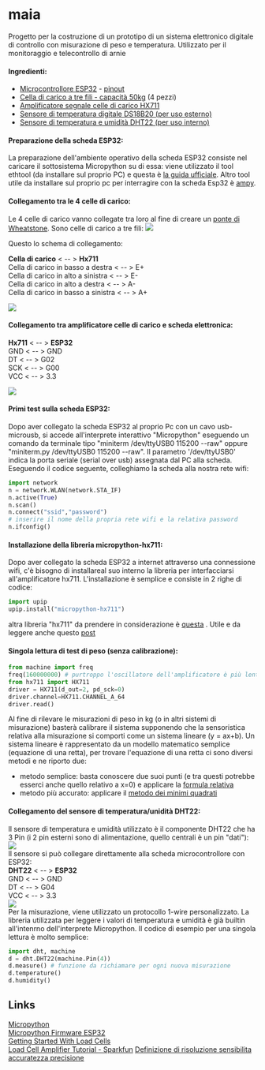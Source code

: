 # maia
Progetto per la costruzione di un prototipo di un sistema elettronico digitale di controllo con misurazione di peso e temperatura. Utilizzato per il monitoraggio e telecontrollo di arnie  
#### Ingredienti:
- [Microcontrollore ESP32](imgs/esp32.jpg) - [pinout](imgs/esp32_pinout.jpg)
- [Cella di carico a tre fili - capacità 50kg](imgs/celle_di_carico.jpg) (4 pezzi)
- [Amplificatore segnale celle di carico HX711](imgs/hx711.jpg)
- [Sensore di temperatura digitale DS18B20 (per uso esterno)](imgs/ds18b20.jpg)
- [Sensore di temperatura e umidità DHT22 (per uso interno)](imgs/dht22.jpg)

#### Preparazione della scheda ESP32:
La preparazione dell'ambiente operativo della scheda ESP32 consiste nel caricare il sottosistema Micropython su di essa: viene utilizzato il tool ethtool (da installare sul proprio PC) e questa è [la guida ufficiale](https://docs.micropython.org/en/latest/esp32/tutorial/intro.html#esp32-intro).
Altro tool utile da installare sul proprio pc per interragire con la scheda Esp32 è [ampy](https://learn.adafruit.com/micropython-basics-load-files-and-run-code/install-ampy).

#### Collegamento tra le 4 celle di carico:
Le 4 celle di carico vanno collegate tra loro al fine di creare un [ponte di Wheatstone](https://it.wikipedia.org/wiki/Ponte_di_Wheatstone). Sono celle di carico a tre fili:
![](imgs/celle_di_carico.jpg) 

Questo lo schema di collegamento:  

**Cella di carico** < -- > **Hx711**  
Cella di carico in basso a destra  < -- > E+  
Cella di carico in alto a sinistra   < -- > E-  
Cella di carico in alto a destra  < -- > A-  
Cella di carico in basso a sinistra   < -- > A+ 

![](imgs/loadcell_hx711_bb.jpg)

#### Collegamento tra amplificatore celle di carico e scheda elettronica:
**Hx711** < -- > **ESP32**  
GND   < -- > GND  
DT    < -- > G02  
SCK   < -- > G00  
VCC   < -- > 3.3  

![](imgs/esp32_xh711_bb.jpg)

#### Primi test sulla scheda ESP32:
Dopo aver collegato la scheda ESP32 al proprio Pc con un cavo usb-microusb, si accede all'interprete interattivo "Micropython" eseguendo un comando da terminale tipo "miniterm /dev/ttyUSB0 115200 --raw" oppure "miniterm.py /dev/ttyUSB0 115200 --raw". Il parametro '/dev/ttyUSB0' indica la porta seriale (serial over usb) assegnata dal PC alla scheda. 
Eseguendo il codice seguente, colleghiamo la scheda alla nostra rete wifi:
```python
import network
n = network.WLAN(network.STA_IF)
n.active(True)
n.scan()
n.connect("ssid","password")
# inserire il nome della propria rete wifi e la relativa password
n.ifconfig()
```
#### Installazione della libreria micropython-hx711:
Dopo aver collegato la scheda ESP32 a internet attraverso una connessione wifi, c'è bisogno di installareal suo interno la libreria per interfacciarsi all'amplificatore hx711.
L'installazione è semplice e consiste in 2 righe di codice:
```python
import upip
upip.install("micropython-hx711")
```
altra libreria "hx711" da prendere in considerazione è [questa](https://github.com/HowManyOliversAreThere/hx711_mpy-driver/blob/master/hx711.py) . Utile e da leggere anche questo [post](https://forum.micropython.org/viewtopic.php?t=2678)  

#### Singola lettura di test di peso (senza calibrazione):

```python
from machine import freq
freq(160000000) # purtroppo l'oscillatore dell'amplificatore è più lento :(
from hx711 import HX711
driver = HX711(d_out=2, pd_sck=0)
driver.channel=HX711.CHANNEL_A_64
driver.read()
```
Al fine di rilevare le misurazioni di peso in kg (o in altri sistemi di misurazione) basterà calibrare il sistema supponendo che la sensoristica relativa alla misurazione si comporti come un sistema lineare (y = ax+b).
Un sistema lineare è rappresentato da un modello matematico semplice (equazione di una retta), per trovare l'equazione di una retta ci sono diversi metodi e ne riporto due:
 - metodo semplice: basta conoscere due suoi punti (e tra questi potrebbe esserci anche quello relativo a x=0) e applicare la [formula relativa](https://www.youmath.it/formulari/formulari-di-geometria-analitica/434-equazione-della-retta-passante-per-due-punti.html)  
 - metodo più accurato: applicare il [metodo dei minimi quadrati](https://www.studenti.it/matematica/retta-di-regressione-lineare-62.jspc)  

#### Collegamento del sensore di temperatura/unidità DHT22:
Il sensore di temperatura e umidità utilizzato è il componente DHT22 che ha 3 Pin (i 2 pin esterni sono di alimentazione, quello centrali è un pin "dati"): 
![](imgs/dht22.jpg)  
Il sensore si può collegare direttamente alla scheda microcontrollore con ESP32:    
**DHT22** < -- > **ESP32**  
GND   < -- > GND  
DT    < -- > G04   
VCC   < -- > 3.3  
![](imgs/dht22.jpg)  
Per la misurazione, viene utilizzato un protocollo 1-wire personalizzato. La libreria utilizzata per leggere i valori di temperatura e umidità è già builtin all'intenrno dell'interprete Micropython. Il codice di esempio per una singola lettura è molto semplice:

```python
import dht, machine
d = dht.DHT22(machine.Pin(4))
d.measure() # funzione da richiamare per ogni nuova misurazione
d.temperature()
d.humidity()
```


## Links
[Micropython](https://docs.micropython.org/en/latest/index.html)  
[Micropython Firmware ESP32](http://micropython.org/download#esp32)  
[Getting Started With Load Cells](https://learn.sparkfun.com/tutorials/getting-started-with-load-cells)  
[Load Cell Amplifier Tutorial - Sparkfun](https://learn.sparkfun.com/tutorials/load-cell-amplifier-hx711-breakout-hookup-guide/all)
[Definizione di risoluzione sensibilita accuratezza precisione](https://www.altrasoluzione.com/blog/strumenti-di-misura-risoluzione-sensibilita-accuratezza-precisione)
